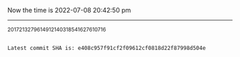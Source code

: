 Now the time is 2022-07-08 20:42:50 pm

---

<small>2017213279614912140318541627610716</small>

```txt

Latest commit SHA is: e408c957f91cf2f09612cf0818d22f87998d504e
```
